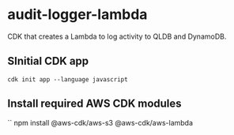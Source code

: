 # audit-logger-lambda
CDK that creates a Lambda to log activity to QLDB and DynamoDB.

## SInitial CDK app

```
cdk init app --language javascript
```

## Install required AWS CDK modules

``
npm install @aws-cdk/aws-s3 @aws-cdk/aws-lambda
```

